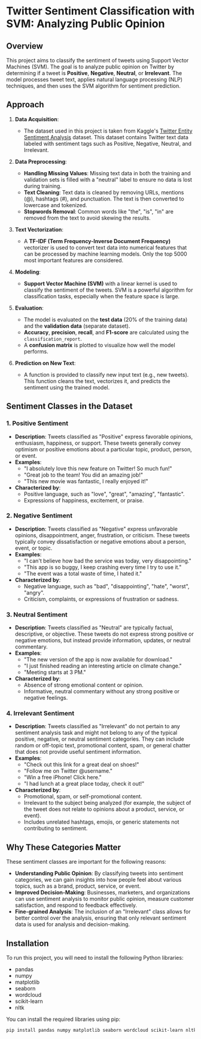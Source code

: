 # Twitter Sentiment Classification with SVM: Analyzing Public Opinion

## Overview
This project aims to classify the sentiment of tweets using Support Vector Machines (SVM). The goal is to analyze public opinion on Twitter by determining if a tweet is **Positive**, **Negative**, **Neutral**, or **Irrelevant**. The model processes tweet text, applies natural language processing (NLP) techniques, and then uses the SVM algorithm for sentiment prediction.

## Approach

1. **Data Acquisition**:
   - The dataset used in this project is taken from Kaggle's [Twitter Entity Sentiment Analysis](https://www.kaggle.com/datasets/jp797498e/twitter-entity-sentiment-analysis/data) dataset. This dataset contains Twitter text data labeled with sentiment tags such as Positive, Negative, Neutral, and Irrelevant.

2. **Data Preprocessing**:
   - **Handling Missing Values**: Missing text data in both the training and validation sets is filled with a "neutral" label to ensure no data is lost during training.
   - **Text Cleaning**: Text data is cleaned by removing URLs, mentions (@), hashtags (#), and punctuation. The text is then converted to lowercase and tokenized.
   - **Stopwords Removal**: Common words like "the", "is", "in" are removed from the text to avoid skewing the results.

3. **Text Vectorization**:
   - A **TF-IDF (Term Frequency-Inverse Document Frequency)** vectorizer is used to convert text data into numerical features that can be processed by machine learning models. Only the top 5000 most important features are considered.

4. **Modeling**:
   - **Support Vector Machine (SVM)** with a linear kernel is used to classify the sentiment of the tweets. SVM is a powerful algorithm for classification tasks, especially when the feature space is large.

5. **Evaluation**:
   - The model is evaluated on the **test data** (20% of the training data) and the **validation data** (separate dataset).
   - **Accuracy**, **precision**, **recall**, and **F1-score** are calculated using the `classification_report`.
   - A **confusion matrix** is plotted to visualize how well the model performs.

6. **Prediction on New Text**:
   - A function is provided to classify new input text (e.g., new tweets). This function cleans the text, vectorizes it, and predicts the sentiment using the trained model.

## Sentiment Classes in the Dataset

### 1. **Positive Sentiment**
   - **Description**: Tweets classified as "Positive" express favorable opinions, enthusiasm, happiness, or support. These tweets generally convey optimism or positive emotions about a particular topic, product, person, or event.
   - **Examples**:
     - "I absolutely love this new feature on Twitter! So much fun!"
     - "Great job to the team! You did an amazing job!"
     - "This new movie was fantastic, I really enjoyed it!"
   - **Characterized by**:
     - Positive language, such as "love", "great", "amazing", "fantastic".
     - Expressions of happiness, excitement, or praise.

### 2. **Negative Sentiment**
   - **Description**: Tweets classified as "Negative" express unfavorable opinions, disappointment, anger, frustration, or criticism. These tweets typically convey dissatisfaction or negative emotions about a person, event, or topic.
   - **Examples**:
     - "I can't believe how bad the service was today, very disappointing."
     - "This app is so buggy, I keep crashing every time I try to use it."
     - "The event was a total waste of time, I hated it."
   - **Characterized by**:
     - Negative language, such as "bad", "disappointing", "hate", "worst", "angry".
     - Criticism, complaints, or expressions of frustration or sadness.

### 3. **Neutral Sentiment**
   - **Description**: Tweets classified as "Neutral" are typically factual, descriptive, or objective. These tweets do not express strong positive or negative emotions, but instead provide information, updates, or neutral commentary.
   - **Examples**:
     - "The new version of the app is now available for download."
     - "I just finished reading an interesting article on climate change."
     - "Meeting starts at 3 PM."
   - **Characterized by**:
     - Absence of strong emotional content or opinion.
     - Informative, neutral commentary without any strong positive or negative feelings.

### 4. **Irrelevant Sentiment**
   - **Description**: Tweets classified as "Irrelevant" do not pertain to any sentiment analysis task and might not belong to any of the typical positive, negative, or neutral sentiment categories. They can include random or off-topic text, promotional content, spam, or general chatter that does not provide useful sentiment information.
   - **Examples**:
     - "Check out this link for a great deal on shoes!"
     - "Follow me on Twitter @username."
     - "Win a free iPhone! Click here."
     - "I had lunch at a great place today, check it out!"
   - **Characterized by**:
     - Promotional, spam, or self-promotional content.
     - Irrelevant to the subject being analyzed (for example, the subject of the tweet does not relate to opinions about a product, service, or event).
     - Includes unrelated hashtags, emojis, or generic statements not contributing to sentiment.

## Why These Categories Matter
These sentiment classes are important for the following reasons:
- **Understanding Public Opinion**: By classifying tweets into sentiment categories, we can gain insights into how people feel about various topics, such as a brand, product, service, or event.
- **Improved Decision-Making**: Businesses, marketers, and organizations can use sentiment analysis to monitor public opinion, measure customer satisfaction, and respond to feedback effectively.
- **Fine-grained Analysis**: The inclusion of an "Irrelevant" class allows for better control over the analysis, ensuring that only relevant sentiment data is used for analysis and decision-making.

## Installation

To run this project, you will need to install the following Python libraries:
- pandas
- numpy
- matplotlib
- seaborn
- wordcloud
- scikit-learn
- nltk

You can install the required libraries using pip:

```bash
pip install pandas numpy matplotlib seaborn wordcloud scikit-learn nltk
